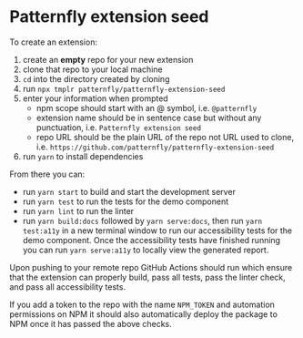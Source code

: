 # Patternfly extension seed

To create an extension:

1. create an **empty** repo for your new extension
1. clone that repo to your local machine
1. `cd` into the directory created by cloning
1. run `npx tmplr patternfly/patternfly-extension-seed`
1. enter your information when prompted
    - npm scope should start with an @ symbol, i.e. `@patternfly`
    - extension name should be in sentence case but without any punctuation, i.e. `Patternfly extension seed`
    - repo URL should be the plain URL of the repo not URL used to clone, i.e. `https://github.com/patternfly/patternfly-extension-seed`
1. run `yarn` to install dependencies

From there you can:

- run `yarn start` to build and start the development server
- run `yarn test` to run the tests for the demo component
- run `yarn lint` to run the linter
- run `yarn build:docs` followed by `yarn serve:docs`, then run `yarn test:a11y` in a new terminal window to run our accessibility tests for the demo component. Once the accessibility tests have finished running you can run `yarn serve:a11y` to locally view the generated report.

Upon pushing to your remote repo GitHub Actions should run which ensure that the extension can properly build, pass all tests, pass the linter check, and pass all accessibility tests. 

If you add a token to the repo with the name `NPM_TOKEN` and automation permissions on NPM it should also automatically deploy the package to NPM once it has passed the above checks.
